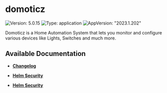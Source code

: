 # domoticz

![Version: 5.0.15](https://img.shields.io/badge/Version-5.0.15-informational?style=flat-square) ![Type: application](https://img.shields.io/badge/Type-application-informational?style=flat-square) ![AppVersion: "2023.1.202"](https://img.shields.io/badge/AppVersion-"2023.1.202"-informational?style=flat-square)

Domoticz is a Home Automation System that lets you monitor and configure various devices like Lights, Switches and much more.

## Available Documentation

- [**Changelog**](CHANGELOG)

- [**Helm Security**](container-security)

- [**Helm Security**](helm-security)

